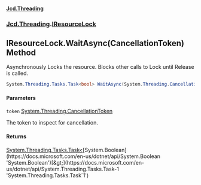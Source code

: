 #### [Jcd.Threading](index.md 'index')
### [Jcd.Threading](Jcd.Threading.md 'Jcd.Threading').[IResourceLock](IResourceLock.md 'Jcd.Threading.IResourceLock')

## IResourceLock.WaitAsync(CancellationToken) Method

Asynchronously Locks the resource. Blocks other calls to Lock until Release is called.

```csharp
System.Threading.Tasks.Task<bool> WaitAsync(System.Threading.CancellationToken token);
```
#### Parameters

<a name='Jcd.Threading.IResourceLock.WaitAsync(System.Threading.CancellationToken).token'></a>

`token` [System.Threading.CancellationToken](https://docs.microsoft.com/en-us/dotnet/api/System.Threading.CancellationToken 'System.Threading.CancellationToken')

The token to inspect for cancellation.

#### Returns
[System.Threading.Tasks.Task&lt;](https://docs.microsoft.com/en-us/dotnet/api/System.Threading.Tasks.Task-1 'System.Threading.Tasks.Task`1')[System.Boolean](https://docs.microsoft.com/en-us/dotnet/api/System.Boolean 'System.Boolean')[&gt;](https://docs.microsoft.com/en-us/dotnet/api/System.Threading.Tasks.Task-1 'System.Threading.Tasks.Task`1')